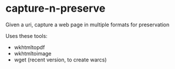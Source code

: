 capture-n-preserve
==================

Given a uri, capture a web page in multiple formats for preservation

Uses these tools:

* wkhtmltopdf
* wkhtmltoimage
* wget (recent version, to create warcs)